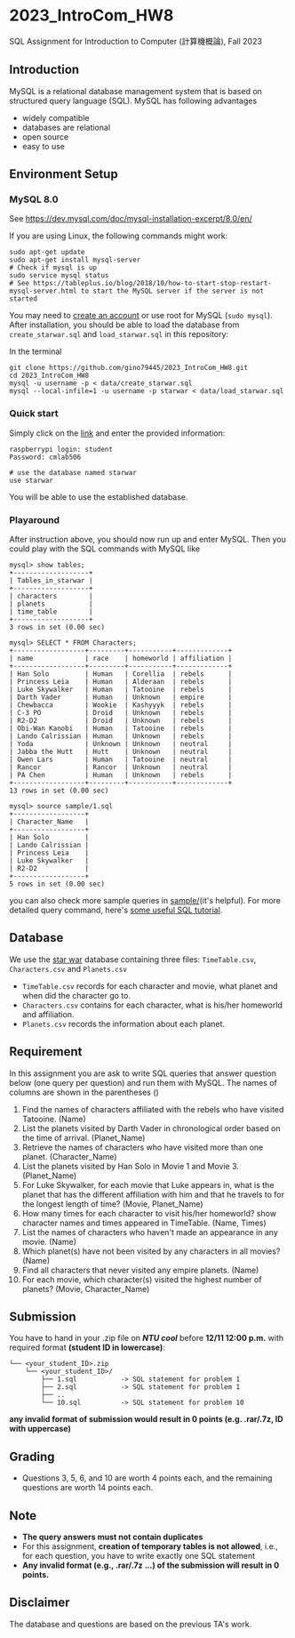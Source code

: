 # 2023_IntroCom_HW8
SQL Assignment for Introduction to Computer (計算機概論), Fall 2023

## Introduction
MySQL is a relational database management system that is based on structured query language (SQL). MySQL has following advantages
- widely compatible
- databases are relational
- open source 
- easy to use

## Environment Setup

### MySQL 8.0

See https://dev.mysql.com/doc/mysql-installation-excerpt/8.0/en/

If you are using Linux, the following commands might work:
```
sudo apt-get update
sudo apt-get install mysql-server
# Check if mysql is up
sudo service mysql status
# See https://tableplus.io/blog/2018/10/how-to-start-stop-restart-mysql-server.html to start the MySQL server if the server is not started
```

You may need to [create an account](https://dev.mysql.com/doc/refman/8.0/en/create-user.html) or use root for MySQL (`sudo mysql`).
After installation, you should be able to load the database from `create_starwar.sql` and `load_starwar.sql` in this repository:

In the terminal
```
git clone https://github.com/gino79445/2023_IntroCom_HW8.git 
cd 2023_IntroCom_HW8
mysql -u username -p < data/create_starwar.sql
mysql --local-infile=1 -u username -p starwar < data/load_starwar.sql
```
### Quick start

Simply click on the [link](https://code.snsd0805.com/) and enter the provided information:

```
raspberrypi login: student
Password: cmlab506

# use the database named starwar 
use starwar
```
You will be able to use the established database.



### Playaround
After instruction above, you should now run up and enter MySQL. Then you could play with the SQL commands with MySQL like
```
mysql> show tables;
+-------------------+
| Tables_in_starwar |
+-------------------+
| characters        |
| planets           |
| time_table        |
+-------------------+
3 rows in set (0.00 sec)

mysql> SELECT * FROM Characters;
+------------------+---------+-----------+-------------+
| name             | race    | homeworld | affiliation |
+------------------+---------+-----------+-------------+
| Han Solo         | Human   | Corellia  | rebels      |
| Princess Leia    | Human   | Alderaan  | rebels      |
| Luke Skywalker   | Human   | Tatooine  | rebels      |
| Darth Vader      | Human   | Unknown   | empire      |
| Chewbacca        | Wookie  | Kashyyyk  | rebels      |
| C-3 PO           | Droid   | Unknown   | rebels      |
| R2-D2            | Droid   | Unknown   | rebels      |
| Obi-Wan Kanobi   | Human   | Tatooine  | rebels      |
| Lando Calrissian | Human   | Unknown   | rebels      |
| Yoda             | Unknown | Unknown   | neutral     |
| Jabba the Hutt   | Hutt    | Unknown   | neutral     |
| Owen Lars        | Human   | Tatooine  | neutral     |
| Rancor           | Rancor  | Unknown   | neutral     |
| PA Chen          | Human   | Unknown   | rebels      |
+------------------+---------+-----------+-------------+
13 rows in set (0.00 sec)

mysql> source sample/1.sql
+------------------+
| Character_Name   |
+------------------+
| Han Solo         |
| Lando Calrissian |
| Princess Leia    |
| Luke Skywalker   |
| R2-D2            |
+------------------+
5 rows in set (0.00 sec)
```
you can also check more sample queries in [sample/](sample/)(it's helpful). For more detailed query command, here's [some useful SQL tutorial](https://www.w3schools.com/sql/).

## Database
We use the [star war](https://www.starwars.com/databank) database containing three files: ``TimeTable.csv``, ``Characters.csv`` and ``Planets.csv``
- ``TimeTable.csv`` records for each character and movie, what planet and when did the character go to.
- ``Characters.csv`` contains for each character, what is his/her homeworld and affiliation.
- ``Planets.csv`` records the information about each planet.

## Requirement
In this assignment you are ask to write SQL queries that answer question below (one query per question) and run them with MySQL. The names of columns are shown in the parentheses ()
1. Find the names of characters affiliated with the rebels who have visited Tatooine. (Name) 
2. List the planets visited by Darth Vader in chronological order based on the time of arrival. (Planet_Name)
3. Retrieve the names of characters who have visited more than one planet. (Character_Name)
4. List the planets visited by Han Solo in Movie 1 and Movie 3.(Planet_Name)
5. For Luke Skywalker, for each movie that Luke appears in, what is the planet that has the different affiliation with him and that he travels to for the longest length of time? (Movie, Planet_Name)
6. How many times for each character to visit his/her homeworld? show character names and times appeared in TimeTable. (Name, Times)
7. List the names of characters who haven't made an appearance in any movie. (Name)
8. Which planet(s) have not been visited by any characters in all movies? (Name)
9. Find all characters that never visited any empire planets. (Name)
10. For each movie, which character(s) visited the highest number of planets? (Movie, Character_Name)

## Submission
You have to hand in your .zip file on ***NTU cool*** before **12/11 12:00 p.m.** with required format **(student ID in lowercase)**:
```
└── <your_student_ID>.zip
    └── <your_student_ID>/
        ├── 1.sql           -> SQL statement for problem 1
        ├── 2.sql           -> SQL statement for problem 1
        ├── ..
        └── 10.sql          -> SQL statement for problem 10
```
**any invalid format of submission would result in 0 points (e.g. .rar/.7z, ID with uppercase)**

## Grading 
* Questions 3, 5, 6, and 10 are worth 4 points each, and the remaining questions are worth 14 points each.


## Note

- **The query answers must not contain duplicates**
- For this assignment, **creation of temporary tables is not allowed**, i.e., for each question, you have to write exactly one SQL statement
- **Any invalid format (e.g., .rar/.7z ...) of the submission will result in 0 points.**

## Disclaimer
The database and questions are based on the previous TA's work.


